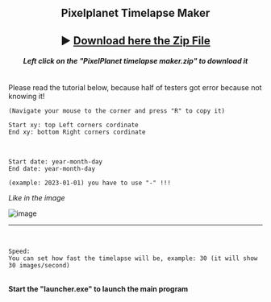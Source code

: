 <h2 align="center"> Pixelplanet Timelapse Maker </h2> 
<h2 align="center">
▶ <a href ="https://github.com/Batyoaron/pixelplanet_timelapse_maker/releases/tag/python">
<strong> Download here the Zip File</strong>
</a> </h2>
<h4 align="center"> <em> Left click on the "PixelPlanet timelapse maker.zip" to download it </em> </h4>
<br>
Please read the tutorial below, because half of testers got error because not knowing it!

```
(Navigate your mouse to the corner and press "R" to copy it)

Start xy: top Left corners cordinate
End xy: bottom Right corners cordinate
```
<br>

```
Start date: year-month-day 
End date: year-month-day

(example: 2023-01-01) you have to use "-" !!!
```
<em> Like in the image </em>

![image](https://github.com/Batyoaron/pixelplanet_timelapse_maker/assets/111697446/ca9d393f-ef71-48a3-9c77-030b3edf45d4)

-----

<br>

```
Speed:
You can set how fast the timelapse will be, example: 30 (it will show 30 images/second)
```
<br>
<b> Start the "launcher.exe" to launch the main program </b>
